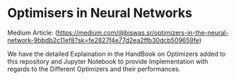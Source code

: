 # Optimisers in Neural Networks

Medium Article: (https://medium.com/@biswas.sr/optimizers-in-the-neural-network-9bbdb2c11ef8?sk=fe2827f4e77d2ea2ffb30dcb509659fe)

We have the detailed Explaination in the HandBook on Optimizers added to this repository and Jupyter Notebook to provide Implementation with regards to the Different Optimizers and their performances. 
